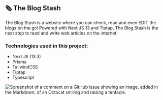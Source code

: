 ## 🗞️ The Blog Stash

The Blog Stash is a website where you can check, read and even EDIT the blogs on the go! Powered with Next JS 13 and Tiptap, The Blog Stash is the next step to read and write web articles on the internet.

###  Technologies used in this project:
- Next JS (13.3)
- Prisma
- TailwindCSS
- Tiptap
- Typescript



![Screenshot of a comment on a GitHub issue showing an image, added in the Markdown, of an Octocat smiling and raising a tentacle.](https://drive.google.com/uc?id=1_ewQhQjk4_cOunDFEdK5A79lEd-p2-Ay)

